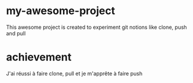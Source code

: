 # my-awesome-project

This awesome project is created to experiment git notions like clone, push and pull

# achievement

J'ai réussi à faire clone, pull et je m'apprête à faire push

